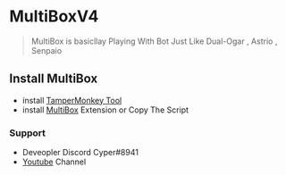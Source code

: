 MultiBoxV4
===
 > MultiBox is basicllay Playing With Bot Just Like Dual-Ogar , Astrio , Senpaio

## Install MultiBox
- install [TamperMonkey Tool](https://chrome.google.com/webstore/detail/tampermonkey/dhdgffkkebhmkfjojejmpbldmpobfkfo)
- install [MultiBox](https://github.com/Cyper-New/MultiBox/raw/master/MultiBox.rotate.user.js) Extension or Copy The Script

### Support
- Deveopler Discord Cyper#8941
- [Youtube](https://www.youtube.com/channel/UC4PITCcJWvyGeqOUHF0dLQQ?view_as=subscriber) Channel
